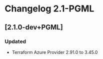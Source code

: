 <!-- markdownlint-disable-file no-duplicate-header -->
# Changelog 2.1-PGML

## [2.1.0-dev+PGML]

### Updated

- Terraform Azure Provider 2.91.0 to 3.45.0
